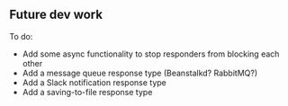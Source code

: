 ## Future dev work

To do:
* Add some async functionality to stop responders from blocking each other
* Add a message queue response type (Beanstalkd? RabbitMQ?)
* Add a Slack notification response type
* Add a saving-to-file response type